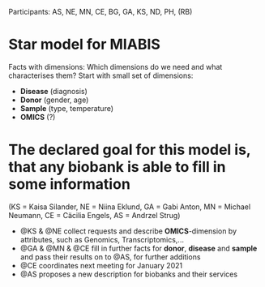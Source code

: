 Participants: AS, NE, MN, CE, BG, GA, KS, ND, PH, (RB)

# Star model for MIABIS
Facts with dimensions: Which dimensions do we need and what characterises them?
Start with small set of dimensions: 
 - **Disease** (diagnosis)
 - **Donor** (gender, age)
 - **Sample** (type, temperature)
 - **OMICS** (?)
 
 # The declared goal for this model is, that any biobank is able to fill in some information

(KS = Kaisa Silander, NE = Niina Eklund, GA = Gabi Anton, MN = Michael Neumann, CE = Cäcilia Engels, AS = Andrzel Strug)

 + @KS & @NE collect requests and describe **OMICS**-dimension by attributes, such as Genomics, Transcriptomics,...
 + @GA & @MN & @CE fill in further facts for **donor**, **disease** and **sample** and pass their results on to @AS, for further additions
 + @CE coordinates next meeting for January 2021
 + @AS proposes a new description for biobanks and their services

